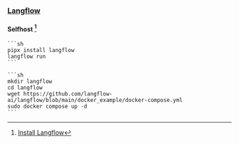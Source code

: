 ### [Langflow](https://github.com/langflow-ai/langflow)

#### Selfhost [^1]

````{tab} pipx
```sh
pipx install langflow
langflow run
```
````

````{tab} Docker Compose
```sh
mkdir langflow
cd langflow
wget https://github.com/langflow-ai/langflow/blob/main/docker_example/docker-compose.yml
sudo docker compose up -d
```
````

[^1]: [Install Langflow](https://docs.langflow.org/get-started-installation)